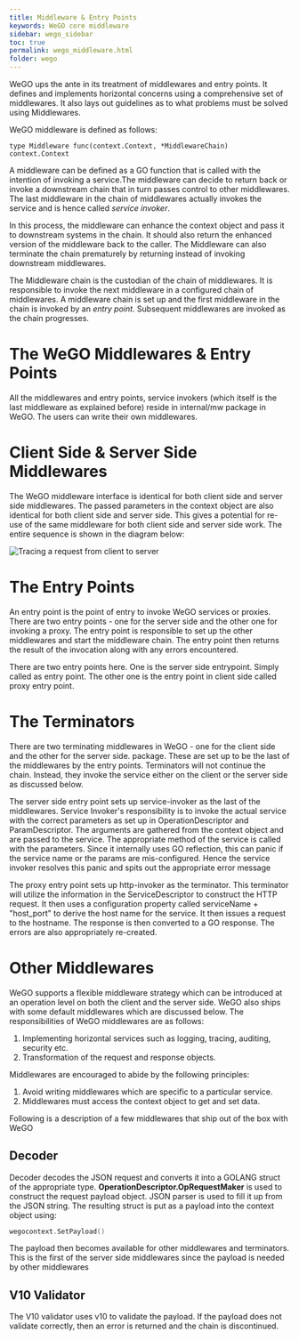```yaml
---
title: Middleware & Entry Points
keywords: WeGO core middleware
sidebar: wego_sidebar
toc: true
permalink: wego_middleware.html
folder: wego
---
```

WeGO ups the ante in its treatment of middlewares and entry points. It defines and implements horizontal concerns using a comprehensive set of middlewares. It also lays out guidelines as to what problems must be solved using Middlewares. 

WeGO middleware is defined  as follows:
```
type Middleware func(context.Context, *MiddlewareChain) context.Context
```
A middleware can be defined as a GO function that is called with the intention of invoking a service.The middleware can decide to return back or invoke a downstream chain that in turn passes control to other middlewares. The last middleware in the chain of middlewares actually invokes the service and is hence called _service invoker_. 

In this process, the middleware can enhance the context object and pass it to downstream systems in the chain. It should also return the enhanced version of the middleware back to the caller. The Middleware can also terminate the chain prematurely by returning instead of invoking downstream middlewares.

The Middleware chain is the custodian of the chain of middlewares. It is responsible to invoke the next middleware in a configured chain of middlewares. A middleware chain is set up and the first middleware in the chain is invoked by an _entry point_. Subsequent middlewares are invoked as the chain progresses. 

# The WeGO Middlewares & Entry Points
All the middlewares and entry points, service invokers (which itself is the last middleware as explained before) reside in internal/mw package in WeGO. The users can write their own middlewares.

# Client Side & Server Side Middlewares
The WeGO middleware interface is identical for both client side and server side middlewares. The passed parameters in the context object are also identical for both client side and server side. This gives a potential for re-use of the same middleware for both client side and server side work. The entire sequence is shown in the diagram below:

![Tracing a request from client to server](tracing-request.png)

# The Entry Points
An entry point is the point of entry to invoke WeGO services or proxies. There are two entry points - one for the server side and the other one for invoking a proxy. 
The entry point is responsible to set up the other middlewares and start the middleware chain. 
The entry point then returns the result of the invocation along with any errors encountered. 

There are two entry points here. One is the server side entrypoint.  Simply called as entry point. The other one is the entry point  in client side called proxy entry point. 

# The Terminators
There are two terminating middlewares in WeGO - one for the client side and the other for the server side.  package. These are set up to be the last of the middlewares by the entry points. Terminators will not continue the chain. Instead, they invoke the service either on the client or the server side as discussed below.

The server side entry point sets up service-invoker as the last of the middlewares. Service Invoker's responsibility is to invoke the actual service with the correct parameters as set up in OperationDescriptor and ParamDescriptor. The arguments are gathered from the 
context object and are passed to the service. The appropriate method of the service is called with the parameters. Since it internally uses GO reflection, this can panic if the service name or the params are mis-configured. Hence the service invoker resolves this panic and spits out the appropriate error message

The proxy entry point sets up http-invoker as the terminator. This terminator will utilize the information in the ServiceDescriptor to construct the HTTP request. It then uses a configuration property called serviceName + "host_port" to derive the host name for the service. It then issues a request to the hostname. The response is then converted to a GO response. The errors are also appropriately re-created.

# Other Middlewares
WeGO supports a flexible middleware strategy which can be introduced at an operation level on both the client and the server side.
WeGO also ships with some default middlewares which are discussed below. 
The responsibilities of WeGO middlewares are as follows:
1. Implementing horizontal services such as logging, tracing, auditing, security etc.
2. Transformation of the request and response objects.

Middlewares are encouraged to abide by the following principles:
1. Avoid writing middlewares which are specific to a particular service.
2. Middlewares must access the context object to get and set data.

Following is a description of a few middlewares that ship out of the box with WeGO

## Decoder
Decoder decodes the JSON request and converts it into a GOLANG struct of the appropriate type. 
__OperationDescriptor.OpRequestMaker__ is used to construct the request payload object. JSON parser is used to fill it up from the JSON string. The resulting struct is put as a payload into the context object using: 
```go
wegocontext.SetPayload()
```

The payload then becomes available for other middlewares and terminators. This is the first of the 
server side middlewares since the payload is needed by other middlewares

## V10 Validator

The V10 validator uses v10 to validate the payload. If the payload does not validate correctly, then 
an error is returned and the chain is discontinued. 

